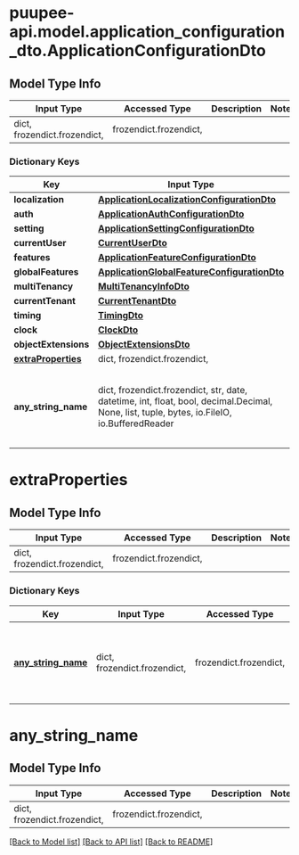 # puupee-api.model.application_configuration_dto.ApplicationConfigurationDto

## Model Type Info
Input Type | Accessed Type | Description | Notes
------------ | ------------- | ------------- | -------------
dict, frozendict.frozendict,  | frozendict.frozendict,  |  | 

### Dictionary Keys
Key | Input Type | Accessed Type | Description | Notes
------------ | ------------- | ------------- | ------------- | -------------
**localization** | [**ApplicationLocalizationConfigurationDto**](ApplicationLocalizationConfigurationDto.md) | [**ApplicationLocalizationConfigurationDto**](ApplicationLocalizationConfigurationDto.md) |  | [optional] 
**auth** | [**ApplicationAuthConfigurationDto**](ApplicationAuthConfigurationDto.md) | [**ApplicationAuthConfigurationDto**](ApplicationAuthConfigurationDto.md) |  | [optional] 
**setting** | [**ApplicationSettingConfigurationDto**](ApplicationSettingConfigurationDto.md) | [**ApplicationSettingConfigurationDto**](ApplicationSettingConfigurationDto.md) |  | [optional] 
**currentUser** | [**CurrentUserDto**](CurrentUserDto.md) | [**CurrentUserDto**](CurrentUserDto.md) |  | [optional] 
**features** | [**ApplicationFeatureConfigurationDto**](ApplicationFeatureConfigurationDto.md) | [**ApplicationFeatureConfigurationDto**](ApplicationFeatureConfigurationDto.md) |  | [optional] 
**globalFeatures** | [**ApplicationGlobalFeatureConfigurationDto**](ApplicationGlobalFeatureConfigurationDto.md) | [**ApplicationGlobalFeatureConfigurationDto**](ApplicationGlobalFeatureConfigurationDto.md) |  | [optional] 
**multiTenancy** | [**MultiTenancyInfoDto**](MultiTenancyInfoDto.md) | [**MultiTenancyInfoDto**](MultiTenancyInfoDto.md) |  | [optional] 
**currentTenant** | [**CurrentTenantDto**](CurrentTenantDto.md) | [**CurrentTenantDto**](CurrentTenantDto.md) |  | [optional] 
**timing** | [**TimingDto**](TimingDto.md) | [**TimingDto**](TimingDto.md) |  | [optional] 
**clock** | [**ClockDto**](ClockDto.md) | [**ClockDto**](ClockDto.md) |  | [optional] 
**objectExtensions** | [**ObjectExtensionsDto**](ObjectExtensionsDto.md) | [**ObjectExtensionsDto**](ObjectExtensionsDto.md) |  | [optional] 
**[extraProperties](#extraProperties)** | dict, frozendict.frozendict,  | frozendict.frozendict,  |  | [optional] 
**any_string_name** | dict, frozendict.frozendict, str, date, datetime, int, float, bool, decimal.Decimal, None, list, tuple, bytes, io.FileIO, io.BufferedReader | frozendict.frozendict, str, BoolClass, decimal.Decimal, NoneClass, tuple, bytes, FileIO | any string name can be used but the value must be the correct type | [optional]

# extraProperties

## Model Type Info
Input Type | Accessed Type | Description | Notes
------------ | ------------- | ------------- | -------------
dict, frozendict.frozendict,  | frozendict.frozendict,  |  | 

### Dictionary Keys
Key | Input Type | Accessed Type | Description | Notes
------------ | ------------- | ------------- | ------------- | -------------
**[any_string_name](#any_string_name)** | dict, frozendict.frozendict,  | frozendict.frozendict,  | any string name can be used but the value must be the correct type | [optional] 

# any_string_name

## Model Type Info
Input Type | Accessed Type | Description | Notes
------------ | ------------- | ------------- | -------------
dict, frozendict.frozendict,  | frozendict.frozendict,  |  | 

[[Back to Model list]](../../README.md#documentation-for-models) [[Back to API list]](../../README.md#documentation-for-api-endpoints) [[Back to README]](../../README.md)

